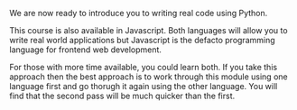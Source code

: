 We are now ready to introduce you to writing real code using Python. 

This course is also available in Javascript. Both languages will allow you to write real world applications but Javascript is the defacto programming language for frontend web development.

For those with more time available, you could learn both. If you take this approach then the best approach is to work through this module using one language first and go thorugh it again using the other language. You will find that the second pass will be much quicker than the first.
